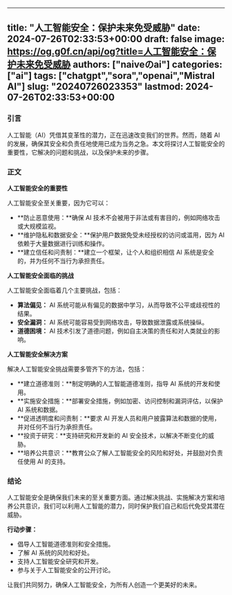 
---
title: "人工智能安全：保护未来免受威胁"
date: 2024-07-26T02:33:53+00:00
draft: false
image: https://og.g0f.cn/api/og?title=人工智能安全：保护未来免受威胁
authors: ["naiveのai"]
categories: ["ai"]
tags: ["chatgpt","sora","openai","Mistral AI"]
slug: "20240726023353"
lastmod: 2024-07-26T02:33:53+00:00
---
### 引言

人工智能（AI）凭借其变革性的潜力，正在迅速改变我们的世界。然而，随着 AI 的发展，确保其安全和负责任地使用已成为当务之急。本文将探讨人工智能安全的重要性，它解决的问题和挑战，以及保护未来的步骤。

### 正文

**人工智能安全的重要性**

人工智能安全至关重要，因为它可以：

- **防止恶意使用：**确保 AI 技术不会被用于非法或有害目的，例如网络攻击或大规模监视。
- **维护隐私和数据安全：**保护用户数据免受未经授权的访问或滥用，因为 AI 依赖于大量数据进行训练和操作。
- **建立信任和问责制：**建立一个框架，让个人和组织相信 AI 系统是安全的，并为任何不当行为承担责任。

**人工智能安全面临的挑战**

人工智能安全面临着几个主要挑战，包括：

- **算法偏见：** AI 系统可能从有偏见的数据中学习，从而导致不公平或歧视性的结果。
- **安全漏洞：** AI 系统可能容易受到网络攻击，导致数据泄露或系统操纵。
- **道德困境：** AI 技术引发了道德问题，例如自主决策的责任和对人类就业的影响。

**人工智能安全解决方案**

解决人工智能安全挑战需要多管齐下的方法，包括：

- **建立道德准则：**制定明确的人工智能道德准则，指导 AI 系统的开发和使用。
- **实施安全措施：**部署安全措施，例如加密、访问控制和漏洞评估，以保护 AI 系统和数据。
- **促进透明度和问责制：**要求 AI 开发人员和用户披露算法和数据的使用，并对任何不当行为承担责任。
- **投资于研究：**支持研究和开发新的 AI 安全技术，以解决不断变化的威胁。
- **培养公共意识：**教育公众了解人工智能安全的风险和好处，并鼓励对负责任使用 AI 的支持。

### 结论

人工智能安全是确保我们未来的至关重要方面。通过解决挑战、实施解决方案和培养公共意识，我们可以利用人工智能的潜力，同时保护我们自己和后代免受其潜在威胁。

**行动步骤：**

- 倡导人工智能道德准则和安全措施。
- 了解 AI 系统的风险和好处。
- 支持人工智能安全研究和开发。
- 参与关于人工智能安全的公开讨论。

让我们共同努力，确保人工智能安全，为所有人创造一个更美好的未来。